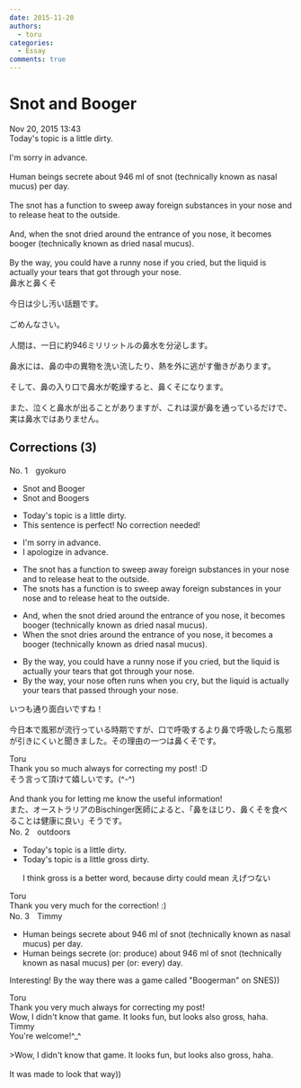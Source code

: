 ```yaml
---
date: 2015-11-20
authors:
  - toru
categories:
  - Essay
comments: true
---
```


# Snot and Booger
<div class="date">Nov 20, 2015 13:43</div>
<div id="post"><div id="body_show_ori">
Today's topic is a little dirty.<br/><br/>I'm sorry in advance.<br/><br/>Human beings secrete about 946 ml of snot (technically known as nasal mucus) per day.<br/><br/>The snot has a function to sweep away foreign substances in your nose and to release heat to the outside.<br/><br/>And, when the snot dried around the entrance of you nose, it becomes booger (technically known as dried nasal mucus).<br/><br/>By the way, you could have a runny nose if you cried, but the liquid is actually your tears that got through your nose.
</div></div>

<!-- more -->

<div id="post_ja"><div id="body_show_mo">
鼻水と鼻くそ<br/><br/>今日は少し汚い話題です。<br/><br/>ごめんなさい。<br/><br/>人間は、一日に約946ミリリットルの鼻水を分泌します。<br/><br/>鼻水には、鼻の中の異物を洗い流したり、熱を外に逃がす働きがあります。<br/><br/>そして、鼻の入り口で鼻水が乾燥すると、鼻くそになります。<br/><br/>また、泣くと鼻水が出ることがありますが、これは涙が鼻を通っているだけで、実は鼻水ではありません。
</div></div>

## Corrections (3)
<div id="block"><div class="first_name"> No. 1　<span class="just_name">gyokuro</span></div><div id="block2">
<ul class="correction_field">
<li class="incorrect">Snot and Booger</li>
<li class="corrected correct">
Snot and Booger<span class="f_red">s</span>
</li>
</ul>
<ul class="correction_field">
<li class="incorrect">Today's topic is a little dirty.</li>
<li class="corrected perfect">This sentence is perfect! No correction needed!</li>
</ul>
<ul class="correction_field">
<li class="incorrect">I'm sorry in advance.</li>
<li class="corrected correct">
<span class="f_blue">I apologize</span> in advance.
</li>
</ul>
<ul class="correction_field">
<li class="incorrect">The snot has a function to sweep away foreign substances in your nose and to release heat to the outside.</li>
<li class="corrected correct">
The snots<span class="sline"> has a</span> function <span class="f_red">is </span>to sweep away foreign substances in your nose and to release heat<span class="sline"> to the outside.</span>
</li>
</ul>
<ul class="correction_field">
<li class="incorrect">And, when the snot dried around the entrance of you nose, it becomes booger (technically known as dried nasal mucus).</li>
<li class="corrected correct">
When the snot drie<span class="f_red">s</span> around the entrance of you nose, it becomes <span class="f_red">a </span>booger (technically known as dried nasal mucus).
</li>
</ul>
<ul class="correction_field">
<li class="incorrect">By the way, you could have a runny nose if you cried, but the liquid is actually your tears that got through your nose.</li>
<li class="corrected correct">
By the way, your nose often runs when you cry, but the liquid is actually your tears that passed through your nose.
</li>
</ul>
<p class="comment_small">
 いつも通り面白いですね！
 <br/>
 <br/>
 今日本で風邪が流行っている時期ですが、口で呼吸するより鼻で呼吸したら風邪が引きにくいと聞きました。その理由の一つは鼻くそです。
</p>

</div><div class="name"><span class="just_name">Toru</span><br>
Thank you so much always for correcting my post! :D<br/>そう言って頂けて嬉しいです。(^-^)<br/><br/>And thank you for letting me know the useful information!<br/>また、オーストラリアのBischinger医師によると、「鼻をほじり、鼻くそを食べることは健康に良い」そうです。
</div>
</div>
<div id="block"><div class="first_name"> No. 2　<span class="just_name">outdoors</span></div><div id="block2">
<ul class="correction_field">
<li class="incorrect">Today's topic is a little dirty.</li>
<li class="corrected correct">
Today's topic is a little <span class="f_blue">gross</span> <span class="sline">dirty</span>.
<p class="correction_comment">I think gross is a better word, because dirty could mean えげつない</p>
</li>
</ul>
</div><div class="name"><span class="just_name">Toru</span><br>
Thank you very much for the correction! :)
</div>
</div>
<div id="block"><div class="first_name"> No. 3　<span class="just_name">Timmy</span></div><div id="block2">
<ul class="correction_field">
<li class="incorrect">Human beings secrete about 946 ml of snot (technically known as nasal mucus) per day.</li>
<li class="corrected correct">
Human beings secrete (or: <span class="f_blue">produce</span>) about 946 ml of snot (technically known as nasal mucus) per (or: <span class="f_blue">every</span>) day.
</li>
</ul>
<p class="comment_small">
 Interesting! By the way there was a game called "Boogerman" on SNES))
</p>

</div><div class="name"><span class="just_name">Toru</span><br>
Thank you very much always for correcting my post!<br/>Wow, I didn't know that game. It looks fun, but looks also gross, haha.
</div>
<div class="name"><span class="just_name">Timmy</span><br>
You're welcome!^_^<br/><br/>&gt;Wow, I didn't know that game. It looks fun, but looks also gross, haha.<br/><br/>It was made to look that way))
</div>
</div>
